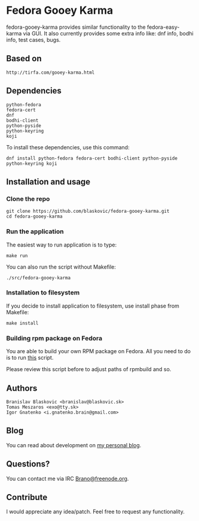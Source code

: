 # Fedora Gooey Karma

fedora-gooey-karma provides similar functionality to the fedora-easy-karma via GUI. It also currently provides some extra info like: dnf info, bodhi info, test cases, bugs.

## Based on

    http://tirfa.com/gooey-karma.html


## Dependencies

    python-fedora
    fedora-cert
    dnf
    bodhi-client
    python-pyside
    python-keyring
    koji
    
To install these dependencies, use this command:

    dnf install python-fedora fedora-cert bodhi-client python-pyside python-keyring koji
    
## Installation and usage

### Clone the repo
    
    git clone https://github.com/blaskovic/fedora-gooey-karma.git
    cd fedora-gooey-karma
    
### Run the application

The easiest way to run application is to type:
    
    make run
    
You can also run the script without Makefile:

    ./src/fedora-gooey-karma
    
### Installation to filesystem

If you decide to install application to filesystem, use install phase from Makefile:

    make install
    
### Building rpm package on Fedora

You are able to build your own RPM package on Fedora. All you need to do is to run [this](https://github.com/blaskovic/fedora-gooey-karma/blob/master/fedora-package/build_rpm.sh) script.

Please review this script before to adjust paths of rpmbuild and so.

## Authors
    
    Branislav Blaskovic <branislav@blaskovic.sk>
    Tomas Meszaros <exo@tty.sk>
    Igor Gnatenko <i.gnatenko.brain@gmail.com>
    
## Blog

You can read about development on [my personal blog](https://blaskovicbranislav.wordpress.com/tag/fedora-gooey-karma/).
    
## Questions?

You can contact me via IRC Brano@freenode.org.

## Contribute

I would appreciate any idea/patch. Feel free to request any functionality.
